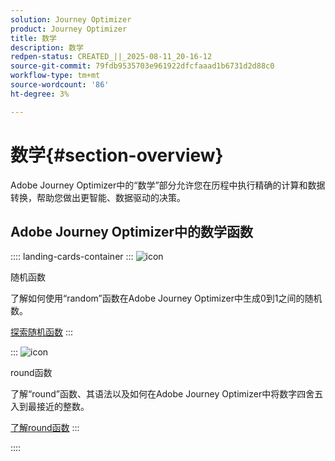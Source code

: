 ```yaml
---
solution: Journey Optimizer
product: Journey Optimizer
title: 数学
description: 数学
redpen-status: CREATED_||_2025-08-11_20-16-12
source-git-commit: 79fdb9535703e961922dfcfaaad1b6731d2d88c0
workflow-type: tm+mt
source-wordcount: '86'
ht-degree: 3%

---
```



# 数学{#section-overview}

Adobe Journey Optimizer中的“数学”部分允许您在历程中执行精确的计算和数据转换，帮助您做出更智能、数据驱动的决策。

## Adobe Journey Optimizer中的数学函数

:::: landing-cards-container
:::
![icon](https://cdn.experienceleague.adobe.com/icons/code-branch.svg?lang=zh-Hans)

随机函数

了解如何使用“random”函数在Adobe Journey Optimizer中生成0到1之间的随机数。

[探索随机函数](../using/building-journeys/functions/functionrandom.md)
:::

:::
![icon](https://cdn.experienceleague.adobe.com/icons/code-branch.svg?lang=zh-Hans)

round函数

了解“round”函数、其语法以及如何在Adobe Journey Optimizer中将数字四舍五入到最接近的整数。

[了解round函数](../using/building-journeys/functions/functionround.md)
:::

::::

